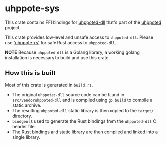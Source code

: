 # uhppote-sys

This crate contains FFI bindings for [uhppoted-dll](https://github.com/uhppoted/uhppoted-dll)
that's part of the [uhppoted](https://github.com/uhppoted/uhppoted) project.

This crate provides low-level and unsafe access to `uhppoted-dll`. Please use ['uhppote-rs'](https://crates.io/crates/uhppote-rs) for safe Rust access to `uhppoted-dll`.

**NOTE** Because `uhppoted-dll` is a Golang library, a working golang installation is necessary to build and use this crate.

## How this is built

Most of this crate is generated in `build.rs`.

- The original `uhppoted-dll` source code can be found in `src/vendoruhppoted-dll` and is compiled using `go build` to compile a static archive.
- The resulting `uhppoted-dll` static library is then copied to the `target/` directory.
- `bindgen` is used to generate the Rust bindings from the `uhppoted-dll` C header file.
- The Rust bindings and static library are then compiled and linked into a single library.
